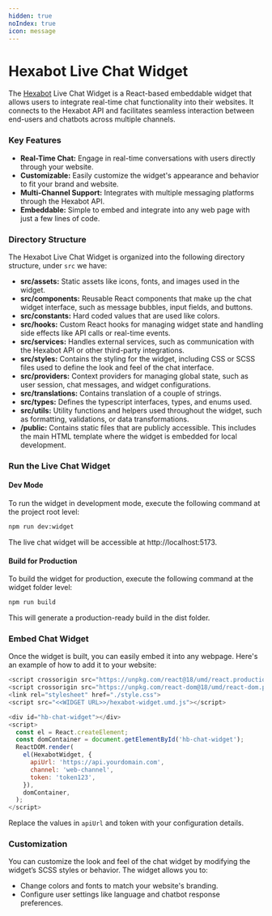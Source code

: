 ```yaml
---
hidden: true
noIndex: true
icon: message
---
```


# Hexabot Live Chat Widget

The [Hexabot](https://hexabot.ai/) Live Chat Widget is a React-based embeddable widget that allows users to integrate real-time chat functionality into their websites. It connects to the Hexabot API and facilitates seamless interaction between end-users and chatbots across multiple channels.

### Key Features

* **Real-Time Chat:** Engage in real-time conversations with users directly through your website.
* **Customizable:** Easily customize the widget's appearance and behavior to fit your brand and website.
* **Multi-Channel Support:** Integrates with multiple messaging platforms through the Hexabot API.
* **Embeddable:** Simple to embed and integrate into any web page with just a few lines of code.

### Directory Structure

The Hexabot Live Chat Widget is organized into the following directory structure, under `src` we have:

* **src/assets:** Static assets like icons, fonts, and images used in the widget.
* **src/components:** Reusable React components that make up the chat widget interface, such as message bubbles, input fields, and buttons.
* **src/constants:** Hard coded values that are used like colors.
* **src/hooks:** Custom React hooks for managing widget state and handling side effects like API calls or real-time events.
* **src/services:** Handles external services, such as communication with the Hexabot API or other third-party integrations.
* **src/styles:** Contains the styling for the widget, including CSS or SCSS files used to define the look and feel of the chat interface.
* **src/providers:** Context providers for managing global state, such as user session, chat messages, and widget configurations.
* **src/translations:** Contains translation of a couple of strings.
* **src/types:** Defines the typescript interfaces, types, and enums used.
* **src/utils:** Utility functions and helpers used throughout the widget, such as formatting, validations, or data transformations.
* **/public:** Contains static files that are publicly accessible. This includes the main HTML template where the widget is embedded for local development.

### Run the Live Chat Widget

#### Dev Mode

To run the widget in development mode, execute the following command at the project root level:

```bash
npm run dev:widget
```

The live chat widget will be accessible at http://localhost:5173.

#### Build for Production

To build the widget for production, execute the following command at the widget folder level:

```bash
npm run build
```

This will generate a production-ready build in the dist folder.

### Embed Chat Widget

Once the widget is built, you can easily embed it into any webpage. Here's an example of how to add it to your website:

```js
<script crossorigin src="https://unpkg.com/react@18/umd/react.production.min.js"></script>
<script crossorigin src="https://unpkg.com/react-dom@18/umd/react-dom.production.min.js"></script>
<link rel="stylesheet" href="./style.css">
<script src="<<WIDGET URL>>/hexabot-widget.umd.js"></script>

<div id="hb-chat-widget"></div>
<script>
  const el = React.createElement;
  const domContainer = document.getElementById('hb-chat-widget');
  ReactDOM.render(
    el(HexabotWidget, {
      apiUrl: 'https://api.yourdomain.com',
      channel: 'web-channel',
      token: 'token123',
    }),
    domContainer,
  );
</script>
```

Replace the values in `apiUrl` and token with your configuration details.

### Customization

You can customize the look and feel of the chat widget by modifying the widget’s SCSS styles or behavior. The widget allows you to:

* Change colors and fonts to match your website's branding.
* Configure user settings like language and chatbot response preferences.
